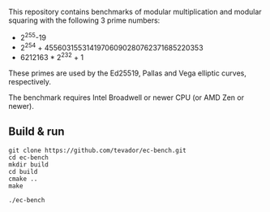 This repository contains benchmarks of modular multiplication and modular squaring with the following 3 prime numbers:

* 2<sup>255</sup>-19
* 2<sup>254</sup> + 45560315531419706090280762371685220353
* 6212163 * 2<sup>232</sup> + 1

These primes are used by the Ed25519, Pallas and Vega elliptic curves, respectively.

The benchmark requires Intel Broadwell or newer CPU (or AMD Zen or newer).

## Build & run

```
git clone https://github.com/tevador/ec-bench.git
cd ec-bench
mkdir build
cd build
cmake ..
make
```
```
./ec-bench
```
